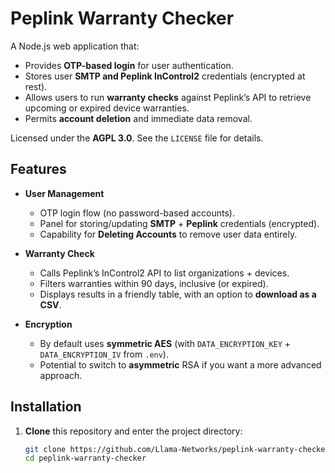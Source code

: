 # Peplink Warranty Checker

A Node.js web application that:

- Provides **OTP-based login** for user authentication.
- Stores user **SMTP and Peplink InControl2** credentials (encrypted at rest).
- Allows users to run **warranty checks** against Peplink’s API to retrieve upcoming or expired device warranties.
- Permits **account deletion** and immediate data removal.

Licensed under the **AGPL 3.0**. See the `LICENSE` file for details.

## Features

- **User Management**  
  - OTP login flow (no password-based accounts).
  - Panel for storing/updating **SMTP** + **Peplink** credentials (encrypted).
  - Capability for **Deleting Accounts** to remove user data entirely.

- **Warranty Check**  
  - Calls Peplink’s InControl2 API to list organizations + devices.
  - Filters warranties within 90 days, inclusive (or expired).
  - Displays results in a friendly table, with an option to **download as a CSV**.

- **Encryption**  
  - By default uses **symmetric AES** (with `DATA_ENCRYPTION_KEY` + `DATA_ENCRYPTION_IV` from `.env`).
  - Potential to switch to **asymmetric** RSA if you want a more advanced approach.

## Installation

1. **Clone** this repository and enter the project directory:
   ```bash
   git clone https://github.com/Llama-Networks/peplink-warranty-checker.git
   cd peplink-warranty-checker
